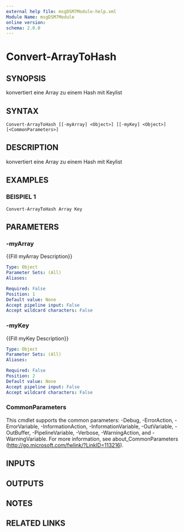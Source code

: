 ```yaml
---
external help file: msgDSM7Module-help.xml
Module Name: msgDSM7Module
online version:
schema: 2.0.0
---
```


# Convert-ArrayToHash

## SYNOPSIS
konvertiert eine Array zu einem Hash mit Keylist

## SYNTAX

```
Convert-ArrayToHash [[-myArray] <Object>] [[-myKey] <Object>] [<CommonParameters>]
```

## DESCRIPTION
konvertiert eine Array zu einem Hash mit Keylist

## EXAMPLES

### BEISPIEL 1
```
Convert-ArrayToHash Array Key
```

## PARAMETERS

### -myArray
{{Fill myArray Description}}

```yaml
Type: Object
Parameter Sets: (All)
Aliases:

Required: False
Position: 1
Default value: None
Accept pipeline input: False
Accept wildcard characters: False
```

### -myKey
{{Fill myKey Description}}

```yaml
Type: Object
Parameter Sets: (All)
Aliases:

Required: False
Position: 2
Default value: None
Accept pipeline input: False
Accept wildcard characters: False
```

### CommonParameters
This cmdlet supports the common parameters: -Debug, -ErrorAction, -ErrorVariable, -InformationAction, -InformationVariable, -OutVariable, -OutBuffer, -PipelineVariable, -Verbose, -WarningAction, and -WarningVariable. For more information, see about_CommonParameters (http://go.microsoft.com/fwlink/?LinkID=113216).

## INPUTS

## OUTPUTS

## NOTES

## RELATED LINKS
